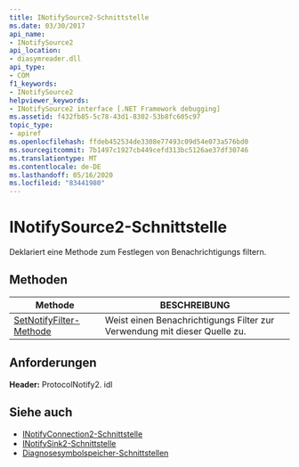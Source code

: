 ```yaml
---
title: INotifySource2-Schnittstelle
ms.date: 03/30/2017
api_name:
- INotifySource2
api_location:
- diasymreader.dll
api_type:
- COM
f1_keywords:
- INotifySource2
helpviewer_keywords:
- INotifySource2 interface [.NET Framework debugging]
ms.assetid: f432fb85-5c78-43d1-8302-53b8fc605c97
topic_type:
- apiref
ms.openlocfilehash: ffdeb452534de3308e77493c09d54e073a576bd0
ms.sourcegitcommit: 7b1497c1927cb449cefd313bc5126ae37df30746
ms.translationtype: MT
ms.contentlocale: de-DE
ms.lasthandoff: 05/16/2020
ms.locfileid: "83441980"
---
```

# <a name="inotifysource2-interface"></a>INotifySource2-Schnittstelle
Deklariert eine Methode zum Festlegen von Benachrichtigungs filtern.  
  
## <a name="methods"></a>Methoden  
  
|Methode|BESCHREIBUNG|  
|------------|-----------------|  
|[SetNotifyFilter-Methode](inotifysource2-setnotifyfilter-method.md)|Weist einen Benachrichtigungs Filter zur Verwendung mit dieser Quelle zu.|  
  
## <a name="requirements"></a>Anforderungen  
 **Header:** ProtocolNotify2. idl  
  
## <a name="see-also"></a>Siehe auch

- [INotifyConnection2-Schnittstelle](inotifyconnection2-interface.md)
- [INotifySink2-Schnittstelle](inotifysink2-interface.md)
- [Diagnosesymbolspeicher-Schnittstellen](diagnostics-symbol-store-interfaces.md)
